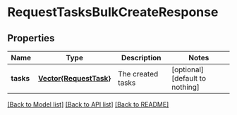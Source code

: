 # RequestTasksBulkCreateResponse


## Properties
Name | Type | Description | Notes
------------ | ------------- | ------------- | -------------
**tasks** | [**Vector{RequestTask}**](RequestTask.md) | The created tasks | [optional] [default to nothing]


[[Back to Model list]](../README.md#models) [[Back to API list]](../README.md#api-endpoints) [[Back to README]](../README.md)


